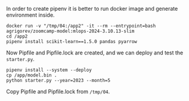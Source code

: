 In order to create pipenv it is better to run docker image and generate environment inside.
```
docker run -v "/tmp/04:/app2" -it --rm --entrypoint=bash agrigorev/zoomcamp-model:mlops-2024-3.10.13-slim
cd /app2
pipenv install scikit-learn==1.5.0 pandas pyarrow
```
Now Pipfile and Pipfile.lock are created, and we can deploy and test the `starter.py`.
```
pipenv install --system --deploy
cp /app/model.bin .
python starter.py --year=2023 --month=5
```
Copy Pipfile and Pipfile.lock from `/tmp/04`.